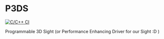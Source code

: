 # P3DS

[![C/C++ CI](https://github.com/Yamanee/P3DS/actions/workflows/build_cmake.yml/badge.svg)](https://github.com/Yamanee/P3DS/actions/workflows/build_cmake.yml)


Programmable 3D Sight (or Performance Enhancing Driver for our Sight :D )
